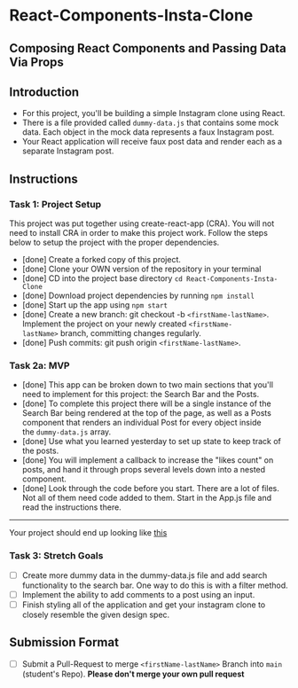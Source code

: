 # React-Components-Insta-Clone

## Composing React Components and Passing Data Via Props

## Introduction

- For this project, you'll be building a simple Instagram clone using React.
- There is a file provided called `dummy-data.js` that contains some mock data. Each object in the mock data represents a faux Instagram post.
- Your React application will receive faux post data and render each as a separate Instagram post.

## Instructions

### Task 1: Project Setup

This project was put together using create-react-app (CRA). You will not need to install CRA in order to make this project work. Follow the steps below to setup the project with the proper dependencies.

- [done]  Create a forked copy of this project.
- [done]  Clone your OWN version of the repository in your terminal
- [done]  CD into the project base directory `cd React-Components-Insta-Clone`
- [done]  Download project dependencies by running `npm install`
- [done]  Start up the app using `npm start`
- [done]  Create a new branch: git checkout -b `<firstName-lastName>`. Implement the project on your newly created `<firstName-lastName>` branch, committing changes regularly.
- [done]  Push commits: git push origin `<firstName-lastName>`.

### Task 2a: MVP

- [done]  This app can be broken down to two main sections that you'll need to implement for this project: the Search Bar and the Posts.
- [done]  To complete this project there will be a single instance of the Search Bar being rendered at the top of the page, as well as a Posts component that renders an individual Post for every object inside the `dummy-data.js` array.
- [done]  Use what you learned yesterday to set up state to keep track of the posts.
- [done]  You will implement a callback to increase the "likes count" on posts, and hand it through props several levels down into a nested component.
- [done]  Look through the code before you start. There are a lot of files. Not all of them need code added to them. Start in the App.js file and read the instructions there.

---

Your project should end up looking like [this](https://tk-assets.lambdaschool.com/228297b1-2407-4e39-9704-3926767e4ac7_insta-clone.png)

### Task 3: Stretch Goals

- [ ]  Create more dummy data in the dummy-data.js file and add search functionality to the search bar. One way to do this is with a filter method.
- [ ]  Implement the ability to add comments to a post using an input.
- [ ]  Finish styling all of the application and get your instagram clone to closely resemble the given design spec.

## Submission Format

- [ ] Submit a Pull-Request to merge `<firstName-lastName>` Branch into `main` (student's Repo). **Please don't merge your own pull request**
